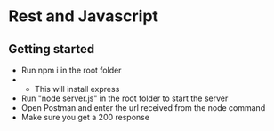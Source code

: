 # Rest and Javascript

## Getting started
- Run npm i in the root folder
- - This will install express
- Run "node server.js" in the root folder to start the server
- Open Postman and enter the url received from the node command
- Make sure you get a 200 response
